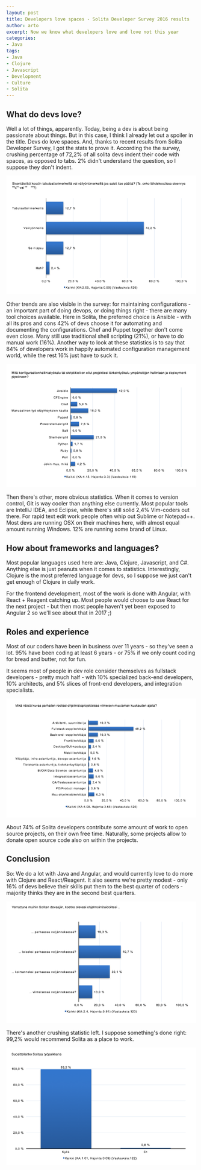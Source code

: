 ```yaml
---
layout: post
title: Developers love spaces - Solita Developer Survey 2016 results
author: arto
excerpt: Now we know what developers love and love not this year
categories: 
- Java
tags: 
- Java
- Clojure 
- Javascript
- Development
- Culture
- Solita
---
```


## What do devs love?

Well a lot of things, apparently. Today, being a dev is about being passionate about things. But in this case, I think I already let out a spoiler in the title. Devs do love spaces. And, thanks to recent results from Solita Developer Survey, I got the stats to prove it. According the the survey, crushing percentage of 72,2% of all solita devs indent their code with spaces, as opposed to tabs. 2% didn't understand the question, so I suppose they don't indent.

![Would you indent code with tabs or spaces?](/img/devs-love-spaces/spaces-vs-tabs.png)

Other trends are also visible in the survey: for maintaining configurations - an important part of doing devops, or doing things right - there are many tool choices available. Here in Solita, the preferred choice is Ansible - with all its pros and cons 42% of devs choose it for automating and documenting the configurations. Chef and Puppet together don't come even close. Many still use traditional shell scripting (21%), or have to do manual work (16%). Another way to look at these statistics is to say that 84% of developers work in happily automated configuration management world, while the rest 16% just have to suck it.

![How do you manage?](/img/devs-love-spaces/configuration-management.png)

Then there's other, more obvious statistics. When it comes to version control, Git is way cooler than anything else currently. Most popular tools are IntelliJ IDEA, and Eclipse, while there's still solid 2,4% Vim-coders out there. For rapid text edit work people often whip out Sublime or Notepad++. Most devs are running OSX on their machines here, with almost equal amount running Windows. 12% are running some brand of Linux. 

## How about frameworks and languages?

Most popular languages used here are: Java, Clojure, Javascript, and C#. Anything else is just peanuts when it comes to statistics. Interestingly, Clojure is the most preferred language for devs, so I suppose we just can't get enough of Clojure in daily work.

For the frontend development, most of the work is done with Angular, with React + Reagent catching up. Most people would choose to use React for the next project - but then most people haven't yet been exposed to Angular 2 so we'll see about that in 2017 ;) 

## Roles and experience

Most of our coders have been in business over 11 years - so they've seen a lot. 95% have been coding at least 6 years - or 75% if we only count coding for bread and butter, not for fun.

It seems most of people in dev role consider themselves as fullstack developers - pretty much half - with 10% specialized back-end developers, 10% architects, and 5% slices of front-end developers, and integration specialists.

![Roles in projects?](/img/devs-love-spaces/roles.png)

About 74% of Solita developers contribute some amount of work to open source projects, on their own free time. Naturally, some projects allow to donate open source code also on within the projects. 

## Conclusion

So: We do a lot with Java and Angular, and would currently love to do more with Clojure and React/Reagent. It also seems we're pretty modest - only 16% of devs believe their skills put them to the best quarter of coders - majority thinks they are in the second best quarters.

![Devs mad skills?](/img/devs-love-spaces/skills.png)

There's another crushing statistic left. I suppose something's done right: 99,2% would recommend Solita as a place to work.

![Would you recommend Solita as place to work?](/img/devs-love-spaces/would-you-recommend.png)

